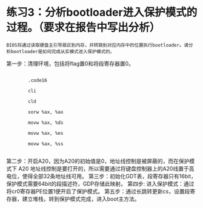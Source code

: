 # 练习3：分析bootloader进入保护模式的过程。（要求在报告中写出分析）

    BIOS将通过读取硬盘主引导扇区到内存，并转跳到对应内存中的位置执行bootloader。请分析bootloader是如何完成从实模式进入保护模式的。

第一步：清理环境，包括将flag置0和将段寄存器置0。
<pre><code>
        .code16

	    cli

	    cld

	    xorw %ax, %ax

	    movw %ax, %ds

	    movw %ax, %es

	    movw %ax, %ss
        
</pre></code>
第二步：开启A20，因为A20的初始值是0，地址线控制是被屏蔽的，而在保护模式下 A20 地址线控制是要打开的，所以需要通过将键盘控制器上的A20线置于高电位，使得全部32条地址线可用。
第三步：初始化GDT表，段寄存器只有16bit，保护模式需要64bit的段描述符，GDP存储此映射。
第四步: 进入保护模式：通过将cr0寄存器PE位置1便开启了保护模式。
第五步：通过长跳转更新cs，设置段寄存器，建立堆栈，转到保护模式完成，进入boot主方法。
